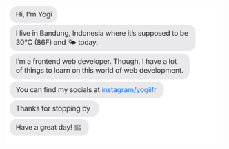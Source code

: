 [![Hi, I'm Yogi. I live in Bandung, Indonesia. I am a frontend web developer. Though. You can find my socials at bento.me/yogiifr. Thanks for stopping by, have a great day!](./out/output.svg)](bento.me/yogiifr)
